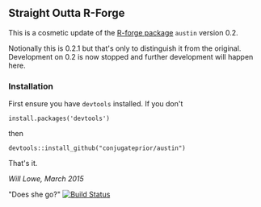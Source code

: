 ## Straight Outta R-Forge

This is a cosmetic update of the [R-forge package](https://r-forge.r-project.org/projects/austin/) `austin` version 0.2. 

Notionally this is 0.2.1 but that's only to distinguish it
from the original.  Development on 0.2 is now stopped 
and further development will happen here.

### Installation

First ensure you have `devtools` installed.  If you don't 
```
install.packages('devtools')
```
then
```
devtools::install_github("conjugateprior/austin")
```
That's it.


*Will Lowe, March 2015*



"Does she go?"  [![Build Status](https://travis-ci.org/conjugateprior/austin.svg?branch=master)](https://travis-ci.org/conjugateprior/austin)
